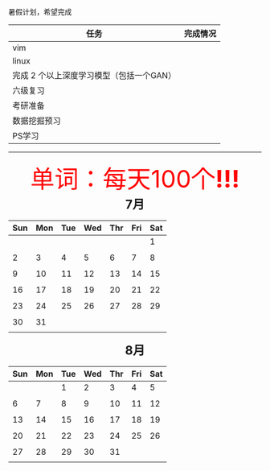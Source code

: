 暑假计划，希望完成

| 任务                                     | 完成情况 |
| ---------------------------------------- | -------- |
| vim                                      |          |
| linux                                    |          |
| 完成 2 个以上深度学习模型（包括一个GAN） |          |
| 六级复习                                 |          |
| 考研准备                                 |          |
| 数据挖掘预习                             |          |
| PS学习                                   |          |

----



<center><font color=red size=7>单词：每天100个<b>!!!</b></font></center>

<center><font size=5><b>7月</b></font></center>

| Sun  | Mon  | Tue  | Wed  | Thr  | Fri  | Sat  |
| ---- | ---- | ---- | ---- | ---- | ---- | ---- |
|      |      |      |      |      |      | 1    |
|      |      |      |      |      |      |      |
| 2    | 3    | 4    | 5    | 6    | 7    | 8    |
|      |      |      |      |      |      |      |
| 9    | 10   | 11   | 12   | 13   | 14   | 15   |
|      |      |      |      |      |      |      |
| 16   | 17   | 18   | 19   | 20   | 21   | 22   |
|      |      |      |      |      |      |      |
| 23   | 24   | 25   | 26   | 27   | 28   | 29   |
|      |      |      |      |      |      |      |
| 30   | 31   |      |      |      |      |      |
|      |      |      |      |      |      |      |

<center><font size=5><b>8月</b></font></center>

| Sun  | Mon  | Tue  | Wed  | Thr  | Fri  | Sat  |
| ---- | ---- | ---- | ---- | ---- | ---- | ---- |
|      |      | 1    | 2    | 3    | 4    | 5    |
|      |      |      |      |      |      |      |
| 6    | 7    | 8    | 9    | 10   | 11   | 12   |
|      |      |      |      |      |      |      |
| 13   | 14   | 15   | 16   | 17   | 18   | 19   |
|      |      |      |      |      |      |      |
| 20   | 21   | 22   | 23   | 24   | 25   | 26   |
|      |      |      |      |      |      |      |
| 27   | 28   | 29   | 30   | 31   |      |      |
|      |      |      |      |      |      |      |

